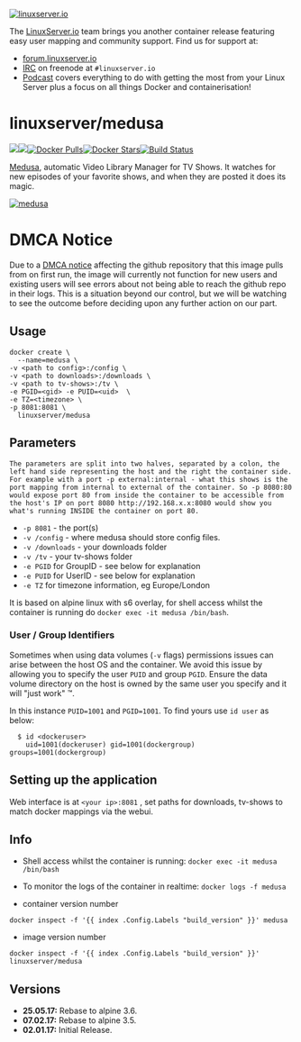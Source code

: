 [linuxserverurl]: https://linuxserver.io
[forumurl]: https://forum.linuxserver.io
[ircurl]: https://www.linuxserver.io/irc/
[podcasturl]: https://www.linuxserver.io/podcast/
[appurl]: https://github.com/pymedusa/Medusa
[hub]: https://hub.docker.com/r/linuxserver/medusa/

[![linuxserver.io](https://raw.githubusercontent.com/linuxserver/docker-templates/master/linuxserver.io/img/linuxserver_medium.png)][linuxserverurl]

The [LinuxServer.io][linuxserverurl] team brings you another container release featuring easy user mapping and community support. Find us for support at:
* [forum.linuxserver.io][forumurl]
* [IRC][ircurl] on freenode at `#linuxserver.io`
* [Podcast][podcasturl] covers everything to do with getting the most from your Linux Server plus a focus on all things Docker and containerisation!

# linuxserver/medusa
[![](https://images.microbadger.com/badges/version/linuxserver/medusa.svg)](https://microbadger.com/images/linuxserver/medusa "Get your own version badge on microbadger.com")[![](https://images.microbadger.com/badges/image/linuxserver/medusa.svg)](https://microbadger.com/images/linuxserver/medusa "Get your own image badge on microbadger.com")[![Docker Pulls](https://img.shields.io/docker/pulls/linuxserver/medusa.svg)][hub][![Docker Stars](https://img.shields.io/docker/stars/linuxserver/medusa.svg)][hub][![Build Status](https://ci.linuxserver.io/buildStatus/icon?job=Docker-Builders/x86-64/x86-64-medusa)](https://ci.linuxserver.io/job/Docker-Builders/job/x86-64/job/x86-64-medusa/)

[Medusa][appurl], automatic Video Library Manager for TV Shows. It watches for new episodes of your favorite shows, and when they are posted it does its magic.

[![medusa](https://raw.githubusercontent.com/linuxserver/docker-templates/master/linuxserver.io/img/medusa-readme.png)][appurl]


# DMCA Notice
Due to a [DMCA notice](https://github.com/github/dmca/blob/master/2017/2017-07-17-SiCKRAGE.md) affecting the github repository that this image pulls from on first run, the image will currently not function for new users and existing users will see errors about not being able to reach the github repo in their logs.
This is a situation beyond our control, but we will be watching to see the outcome before deciding upon any further action on our part.

## Usage

```
docker create \
  --name=medusa \
-v <path to config>:/config \
-v <path to downloads>:/downloads \
-v <path to tv-shows>:/tv \
-e PGID=<gid> -e PUID=<uid>  \
-e TZ=<timezone> \
-p 8081:8081 \
  linuxserver/medusa
```

## Parameters

`The parameters are split into two halves, separated by a colon, the left hand side representing the host and the right the container side. 
For example with a port -p external:internal - what this shows is the port mapping from internal to external of the container.
So -p 8080:80 would expose port 80 from inside the container to be accessible from the host's IP on port 8080
http://192.168.x.x:8080 would show you what's running INSIDE the container on port 80.`



* `-p 8081` - the port(s)
* `-v /config` - where medusa should store config files.
* `-v /downloads` - your downloads folder
* `-v /tv` - your tv-shows folder
* `-e PGID` for GroupID - see below for explanation
* `-e PUID` for UserID - see below for explanation
* `-e TZ` for timezone information, eg Europe/London


It is based on alpine linux with s6 overlay, for shell access whilst the container is running do `docker exec -it medusa /bin/bash`.

### User / Group Identifiers

Sometimes when using data volumes (`-v` flags) permissions issues can arise between the host OS and the container. We avoid this issue by allowing you to specify the user `PUID` and group `PGID`. Ensure the data volume directory on the host is owned by the same user you specify and it will "just work" ™.

In this instance `PUID=1001` and `PGID=1001`. To find yours use `id user` as below:

```
  $ id <dockeruser>
    uid=1001(dockeruser) gid=1001(dockergroup) groups=1001(dockergroup)
```

## Setting up the application

Web interface is at `<your ip>:8081` , set paths for downloads, tv-shows to match docker mappings via the webui.


## Info

* Shell access whilst the container is running: `docker exec -it medusa /bin/bash`
* To monitor the logs of the container in realtime: `docker logs -f medusa`

* container version number 

`docker inspect -f '{{ index .Config.Labels "build_version" }}' medusa`

* image version number

`docker inspect -f '{{ index .Config.Labels "build_version" }}' linuxserver/medusa`

## Versions

+ **25.05.17:** Rebase to alpine 3.6.
+ **07.02.17:** Rebase to alpine 3.5.
+ **02.01.17:** Initial Release.
